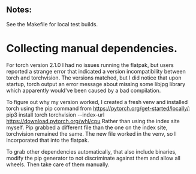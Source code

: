 ## Notes:

See the Makefile for local test builds.


# Collecting manual dependencies.

For torch version 2.1.0 I had no issues running the flatpak, but users reported a strange error that indicated a version 
incompatibility between torch and torchvision. The versions matched, but I did notice that upon startup, torch output
an error message about missing some libjpg library which apparently would've been caused by a bad compilation.

To figure out why my version worked, I created a fresh venv and installed torch using the pip command from
https://pytorch.org/get-started/locally/: pip3 install torch torchvision --index-url https://download.pytorch.org/whl/cpu
Rather than using the index site myself. Pip grabbed a different file than the one on the index site, torchvision remained the
same. The new file worked in the venv, so I incorporated that into the flatpak.

To grab other dependencies automatically, that also include binaries, modify the pip generator to not discriminate against them and allow all wheels. Then take care of them manually.
